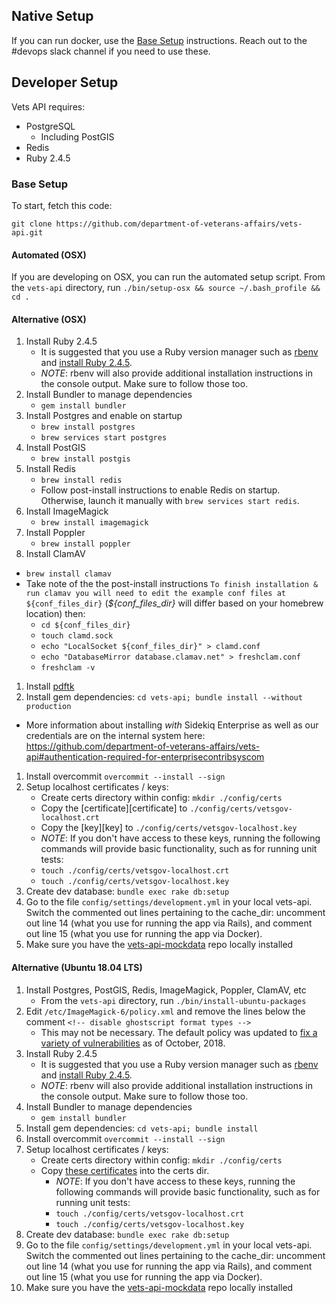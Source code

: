 ## Native Setup

If you can run docker, use the [Base Setup](/README.md#base-setup) instructions. Reach out to the #devops slack channel if you need to use these.

## Developer Setup

Vets API requires:
- PostgreSQL
    - Including PostGIS
- Redis
- Ruby 2.4.5

### Base Setup

To start, fetch this code:

`git clone https://github.com/department-of-veterans-affairs/vets-api.git`


#### Automated (OSX)

If you are developing on OSX, you can run the automated setup script. From
the `vets-api` directory, run `./bin/setup-osx && source ~/.bash_profile && cd
.`

#### Alternative (OSX)

1. Install Ruby 2.4.5
   - It is suggested that you use a Ruby version manager such as
    [rbenv](https://github.com/rbenv/rbenv#installation) and
    [install Ruby 2.4.5](https://github.com/rbenv/rbenv#installing-ruby-versions).
   - *NOTE*: rbenv will also provide additional installation instructions in the
    console output. Make sure to follow those too.
1. Install Bundler to manage dependencies
   - `gem install bundler`
1. Install Postgres and enable on startup
   - `brew install postgres`
   - `brew services start postgres`
1. Install PostGIS
   - `brew install postgis`
1. Install Redis
   - `brew install redis`
   - Follow post-install instructions to enable Redis on startup. Otherwise,
    launch it manually with `brew services start redis`.
1. Install ImageMagick
   - `brew install imagemagick`
1. Install Poppler
   -  `brew install poppler`
1. Install ClamAV
  - `brew install clamav`
  - Take note of the the post-install instructions `To finish installation & run
    clamav
  you will need to edit the example conf files at ${conf_files_dir}`
(_${conf_files_dir}_ 
  will differ based on your homebrew location) then:
    - `cd ${conf_files_dir}`
    - `touch clamd.sock`
    - `echo "LocalSocket ${conf_files_dir}" > clamd.conf` 
    - `echo "DatabaseMirror database.clamav.net" > freshclam.conf`
    - `freshclam -v`
1. Install [pdftk](https://www.pdflabs.com/tools/pdftk-the-pdf-toolkit/pdftk_server-2.02-mac_osx-10.11-setup.pkg)
1. Install gem dependencies: `cd vets-api; bundle install --without production`
- More information about installing *with* Sidekiq Enterprise as well as our credentials are on the internal system here: https://github.com/department-of-veterans-affairs/vets-api#authentication-required-for-enterprisecontribsyscom
1. Install overcommit `overcommit --install --sign`
1. Setup localhost certificates / keys:
   - Create certs directory within config:  `mkdir ./config/certs`
   - Copy the [certificate][certificate] to `./config/certs/vetsgov-localhost.crt`
   - Copy the [key][key] to `./config/certs/vetsgov-localhost.key`
   - *NOTE*: If you don't have access to these keys, running the following
     commands will provide basic functionality, such as for running unit tests:
   - `touch ./config/certs/vetsgov-localhost.crt`
   - `touch ./config/certs/vetsgov-localhost.key`
1. Create dev database: `bundle exec rake db:setup`
1. Go to the file `config/settings/development.yml` in your local vets-api. Switch the commented out lines pertaining to the cache_dir: uncomment out line 14 (what you use for running the app via Rails), and comment out line 15 (what you use for running the app via Docker).
1. Make sure you have the [vets-api-mockdata](https://github.com/department-of-veterans-affairs/vets-api-mockdata) repo locally installed

#### Alternative (Ubuntu 18.04 LTS)
1. Install Postgres, PostGIS, Redis, ImageMagick, Poppler, ClamAV, etc
   - From the `vets-api` directory, run `./bin/install-ubuntu-packages`
1. Edit `/etc/ImageMagick-6/policy.xml` and remove the lines below the comment `<!-- disable ghostscript format types -->`
   - This may not be necessary. The default policy was updated to [fix a variety of vulnerabilities](https://usn.ubuntu.com/3785-1/) as of October, 2018.
1. Install Ruby 2.4.5
   - It is suggested that you use a Ruby version manager such as
    [rbenv](https://github.com/rbenv/rbenv#installation) and
    [install Ruby 2.4.5](https://github.com/rbenv/rbenv#installing-ruby-versions).
   - *NOTE*: rbenv will also provide additional installation instructions in the
    console output. Make sure to follow those too.
1. Install Bundler to manage dependencies
   - `gem install bundler`
1. Install gem dependencies: `cd vets-api; bundle install`
1. Install overcommit `overcommit --install --sign`
1. Setup localhost certificates / keys:
   - Create certs directory within config:  `mkdir ./config/certs`
   - Copy [these certificates](https://github.com/department-of-veterans-affairs/vets.gov-team/tree/master/Products/Identity/Files_From_IDme/development-certificates) into the certs dir.
       - *NOTE*: If you don't have access to these keys, running the following
         commands will provide basic functionality, such as for running unit tests:
       - `touch ./config/certs/vetsgov-localhost.crt`
       - `touch ./config/certs/vetsgov-localhost.key`
1. Create dev database: `bundle exec rake db:setup`
1. Go to the file `config/settings/development.yml` in your local vets-api. Switch the commented out lines pertaining to the cache_dir: uncomment out line 14 (what you use for running the app via Rails), and comment out line 15 (what you use for running the app via Docker).
1. Make sure you have the [vets-api-mockdata](https://github.com/department-of-veterans-affairs/vets-api-mockdata) repo locally installed


